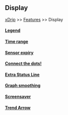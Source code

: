 ## Display  
[xDrip](../../README.md) >> [Features](../Features_page) >> Display  
  
#### [Legend](../Legend)
#### [Time range](../TimeButtons)
#### [Sensor expiry](../Sensor-Expiry)
#### [Connect the dots!](../Connect-the-dots)
#### [Extra Status Line](../Extra-status-line)
#### [Graph smoothing](../Display/GraphSmoothing)
#### [Screensaver](../Screensaver)
#### [Trend Arrow](./TrendArrow)
  
